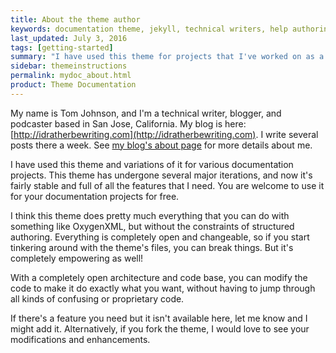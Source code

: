 ```yaml
---
title: About the theme author
keywords: documentation theme, jekyll, technical writers, help authoring tools, hat replacements
last_updated: July 3, 2016
tags: [getting-started]
summary: "I have used this theme for projects that I've worked on as a professional technical writer."
sidebar: themeinstructions
permalink: mydoc_about.html
product: Theme Documentation
---
```


My name is Tom Johnson, and I'm a technical writer, blogger, and podcaster based in San Jose, California. My blog is here: [http://idratherbewriting.com](http://idratherbewriting.com). I write several posts there a week. See [my blog's about page](http://idratherbewriting.com/aboutme/) for more details about me.

I have used this theme and variations of it for various documentation projects. This theme has undergone several major iterations, and now it's fairly stable and full of all the features that I need. You are welcome to use it for your documentation projects for free.

I think this theme does pretty much everything that you can do with something like OxygenXML, but without the constraints of structured authoring. Everything is completely open and changeable, so if you start tinkering around with the theme's files, you can break things. But it's completely empowering as well!

With a completely open architecture and code base, you can modify the code to make it do exactly what you want, without having to jump through all kinds of confusing or proprietary code.

If there's a feature you need but it isn't available here, let me know and I might add it. Alternatively, if you fork the theme, I would love to see your modifications and enhancements.
